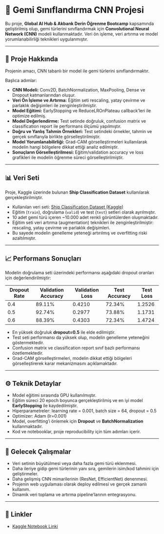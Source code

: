 # 🚢 Gemi Sınıflandırma CNN Projesi

Bu proje, **Global AI Hub & Akbank Derin Öğrenme Bootcamp** kapsamında geliştirilmiş olup, gemi türlerini sınıflandırmak için **Convolutional Neural Network (CNN)** modeli kullanmaktadır. Veri ön işleme, veri artırma ve model yorumlanabilirliği teknikleri uygulanmıştır.

---

## 🔹 Proje Hakkında
Projenin amacı, CNN tabanlı bir model ile gemi türlerini sınıflandırmaktır.  

Başlıca adımlar:  
- **CNN Modeli:** Conv2D, BatchNormalization, MaxPooling, Dense ve Dropout katmanlarından oluşur.  
- **Veri Ön İşleme ve Artırma:** Eğitim seti rescaling, yatay çevirme ve parlaklık değişimleri ile zenginleştirilmiştir.  
- **Model Eğitimi:** EarlyStopping ve ReduceLROnPlateau callback’leri ile optimize edilmiş.  
- **Model Değerlendirme:** Test setinde doğruluk, confusion matrix ve classification report ile performans ölçümü yapılmıştır.
- **Doğru ve Yanlış Tahmin Örnekleri:** Test setindeki örnekler, tahmin ve gerçek sınıflarıyla birlikte görselleştirilmiştir.
- **Model Yorumlanabilirliği:** Grad-CAM görselleştirmeleri kullanılarak modelin hangi bölgelere dikkat ettiği analiz edilmiştir.  
- **Sonuçların Görselleştirilmesi:** Eğitim/validation accuracy ve loss grafikleri ile modelin öğrenme süreci görselleştirilmiştir.

---

## 📊 Veri Seti
Proje, Kaggle üzerinde bulunan **Ship Classification Dataset** kullanılarak gerçekleştirilmiştir.  
- Kullanılan veri seti: [Ship Classification Dataset (Kaggle)](https://www.kaggle.com/datasets/oleksandershevchenko/ship-classification-dataset/versions/3)   
- Eğitim (`train`), doğrulama (`valid`) ve test (`test`) setleri olarak ayrılmıştır.  
- 10 adet gemi türü içeren ~10.000 adet renkli görüntülerden oluşmaktadır.  
- Eğitim seti veri artırma (augmentation) teknikleri ile zenginleştirilmiştir: rescaling, yatay çevirme ve parlaklık değişimleri.  
- Bu sayede modelin genelleme yeteneği artırılmış ve overfitting riski azaltılmıştır.
---

## 📈 Performans Sonuçları
Modelin doğrulama seti üzerindeki performansı aşağıdaki dropout oranları için değerlendirilmiştir:  

| Dropout Rate | Validation Accuracy | Validation Loss | Test Accuracy | Test Loss |
|---------------|-------------------|-----------------|-----------------|-----------------|
| 0.4           | 89.11%            | 0.4210          | 72.34%          | 1.2526 
| 0.5           | 92.74%            | 0.2977          | 73.88%          | 1.1731 
| 0.6           | 88.39%            | 0.4303          | 72.34%          | 1.4724 

- En yüksek doğruluk **dropout=0.5** ile elde edilmiştir.  
- Test seti performansı da yüksek olup, modelin genelleme yeteneğini göstermektedir.  
- Confusion matrix ve classification report sınıf bazlı performansı özetlemektedir.  
- Grad-CAM görselleştirmeleri, modelin dikkat ettiği bölgeleri görselleştirerek karar mekanizmasını açıklamaktadır.

---

## ⚙️ Teknik Detaylar
- Model eğitimi sırasında GPU kullanılmıştır.  
- Eğitim süreci 20 epoch boyunca gerçekleştirilmiş ve en iyi model **EarlyStopping** ile kaydedilmiştir.  
- Hiperparametreler: learning rate = 0.001, batch size = 64, dropout = 0.5
- Optimizer: Adam (lr=0.001)
- Model, overfitting’i önlemek için **Dropout** ve **BatchNormalization** kullanmaktadır.  
- Kod ve notebooklar, proje reproducibility için tüm adımları içerir.

---

## 🚀 Gelecek Çalışmalar
- Veri setinin büyütülmesi veya daha fazla gemi türü eklenmesi.
- Daha ileriye gidip gemi türlerinin yanı sıra, gemilerin isim/kod tahmini için geliştirmeler.
- Daha gelişmiş CNN mimarilerinin (ResNet, EfficientNet) denenmesi.  
- Projenin web uygulaması olarak deploy edilmesi ve gerçek zamanlı kullanım.  
- Dinamik veri toplama ve artırma pipeline’larının entegrasyonu.

---

## 🔗 Linkler
- [Kaggle Notebook Linki](https://www.kaggle.com/code/dogukanozcelik/deeplearning-bootcamp-dozcelik/edit/run/263843247) 
